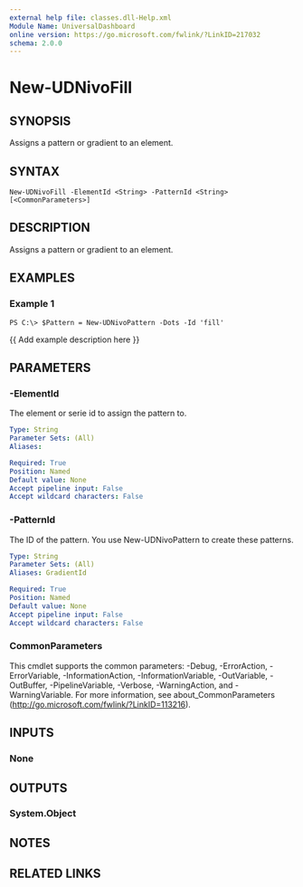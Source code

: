 ```yaml
---
external help file: classes.dll-Help.xml
Module Name: UniversalDashboard
online version: https://go.microsoft.com/fwlink/?LinkID=217032
schema: 2.0.0
---
```


# New-UDNivoFill

## SYNOPSIS
Assigns a pattern or gradient to an element. 

## SYNTAX

```
New-UDNivoFill -ElementId <String> -PatternId <String> [<CommonParameters>]
```

## DESCRIPTION
Assigns a pattern or gradient to an element. 

## EXAMPLES

### Example 1
```
PS C:\> $Pattern = New-UDNivoPattern -Dots -Id 'fill'
```

{{ Add example description here }}

## PARAMETERS

### -ElementId
The element or serie id to assign the pattern to.

```yaml
Type: String
Parameter Sets: (All)
Aliases: 

Required: True
Position: Named
Default value: None
Accept pipeline input: False
Accept wildcard characters: False
```

### -PatternId
The ID of the pattern. You use New-UDNivoPattern to create these patterns. 

```yaml
Type: String
Parameter Sets: (All)
Aliases: GradientId

Required: True
Position: Named
Default value: None
Accept pipeline input: False
Accept wildcard characters: False
```

### CommonParameters
This cmdlet supports the common parameters: -Debug, -ErrorAction, -ErrorVariable, -InformationAction, -InformationVariable, -OutVariable, -OutBuffer, -PipelineVariable, -Verbose, -WarningAction, and -WarningVariable. For more information, see about_CommonParameters (http://go.microsoft.com/fwlink/?LinkID=113216).

## INPUTS

### None

## OUTPUTS

### System.Object

## NOTES

## RELATED LINKS

